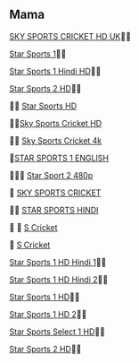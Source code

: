 
  
## Mama

[SKY SPORTS CRICKET HD UK](http://mlsh1.com:2086/iptvreal/55225/129)👋👋

[Star Sports 1](http://iptv.kitv.live:1935/live/Shari/MTV-P/53.m3u8)👋👋

[Star Sports 1 Hindi HD](http://xtrm.rtload.be:8999/jaykhantest/JVJNDFLJGVNFDSLK/7)👋👋

[Star Sports 2 HD](http://xtrm.rtload.be:8999/jaykhantest/JVJNDFLJGVNFDSLK/3)👋👋


👋👋 [Star Sports HD](http://66.northerniptv.ca:8000/live/george/george123/201.m3u8)

👋👋[Sky Sports Cricket HD](http://66.northerniptv.ca:8000/golden123/golden123/205)

👋👋 [Sky Sports Cricket 4k](https://bit.ly/32LbYVT)
 
 👋[STAR SPORTS 1 ENGLISH](http://flussonic.finetv.xyz/auth?channel=StarSports1English&authorization=b12eb0ec0130e987278877128ea42934&server=1)

👋👋👋 [Star Sport 2 480p](http://66.northerniptv.ca:8000/tommy2/123456/201?checkedby%3Ahlscat.com)

👋 [SKY SPORTS CRICKET](http://f.ok2.se:8000/victor1/victor123/205)

👋👋 [STAR SPORTS HINDI](http://66.northerniptv.ca:8000/golden123/golden123/201)

👋 👋 [S Cricket](http://66.northerniptv.ca:8000/golden123/golden123/81947)

👋 [S Cricket](http://f.ok2.se:8000/victor1/victor123/81947)


[Star Sports 1 HD Hindi 1](https://watchindia.net:8443/live/37007/46430/1072.m3u8)👋👋

[Star Sports 1 HD Hindi 2](https://watchindia.net:8443/live/37007/46430/2167.m3u8)👋👋

[Star Sports 1 HD](https://watchindia.net:8443/live/37007/46430/808.m3u8)👋👋

[Star Sports 1 HD 2](https://watchindia.net:8443/live/37007/46430/2162.m3u8)👋👋

[Star Sports Select 1 HD](https://watchindia.net:8443/live/37007/46430/1070.m3u8)👋👋

[Star Sports 2 HD](https://watchindia.net:8443/live/37007/46430/1069.m3u8)👋👋

